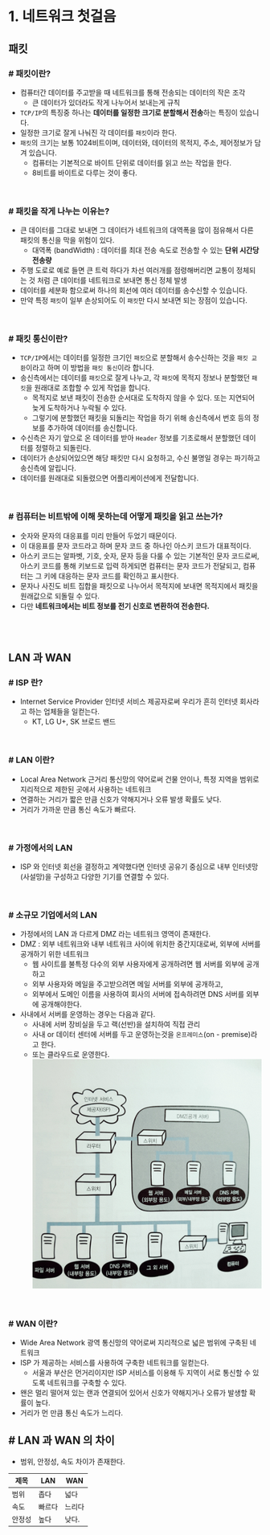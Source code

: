 # 1. 네트워크 첫걸음
## 패킷
### # 패킷이란?
- 컴퓨터간 데이터를 주고받을 때 네트워크를 통해 전송되는 데이터의 작은 조각
    - 큰 데이터가 있더라도 작게 나누어서 보내는게 규칙
- `TCP/IP`의 특징중 하나는 **데이터를 일정한 크기로 분할해서 전송**하는 특징이 있습니다.
- 일정한 크기로 잘게 나눠진 각 데이터를 `패킷`이라 한다.
- `패킷`의 크기는 보통 1024비트이며, 데이터와, 데이터의 목적지, 주소, 제어정보가 담겨 있습니다.
    - 컴퓨터는 기본적으로 바이트 단위로 데이터를 읽고 쓰는 작업을 한다.
    - 8비트를 바이트로 다루는 것이 좋다.

<br>
 
### # 패킷을 작게 나누는 이유는?
- 큰 데이터를 그대로 보내면 그 데이터가 네트워크의 대역폭을 많이 점유해서 다른 패킷의 통신을 막을 위험이 있다.
    - 대역폭 (bandWidth) : 데이터를 최대 전송 속도로 전송할 수 있는 **단위 시간당 전송량**
- 주행 도로로 예로 들면 큰 트럭 하다가 차선 여러개를 점령해버리면 교통이 정체되는 것 처럼 큰 데이터를 네트워크로 보내면 통신 정체 발생
- 데이터를 세분화 함으로써 하나의 회선에 여러 데이터를 송수신할 수 있습니다.
- 만약 특정 `패킷`이 일부 손상되어도 이 `패킷`만 다시 보내면 되는 장점이 있습니다.

<br>
 
### # 패킷 통신이란?
- `TCP/IP`에서는 데이터를 일정한 크기인 `패킷`으로 분할해서 송수신하는 것을 `패킷 교환`이라고 하며 이 방법을 `패킷 통신`이라 합니다.
- 송신측에서는 데이터를 `패킷`으로 잘게 나누고, 각 `패킷`에 목적지 정보나 분할했던 `패킷`을 원래대로 조합할 수 있게 작업을 합니다.
    - 목적지로 보낸 패킷이 전송한 순서대로 도착하지 않을 수 있다. 또는 지연되어 늦게 도착하거나 누락될 수 있다.
    - 그렇기에 분할했던 패킷을 되돌리는 작업을 하기 위해 송신측에서 번호 등의 정보를 추가하여 데이터를 송신합니다.
- 수신측은 자기 앞으로 온 데이터를 받아 `Header` 정보를 기초로해서 분할했던 데이터를 정렬하고 되돌린다.
- 데이터가 손상되어있으면 해당 패킷만 다시 요청하고, 수신 불명일 경우는 파기하고 송신측에 알립니다.
- 데이터를 원래대로 되돌렸으면 어플리케이션에게 전달합니다.

<br>
 
### # 컴퓨터는 비트밖에 이해 못하는데 어떻게 패킷을 읽고 쓰는가?
- 숫자와 문자의 대응표를 미리 만들어 두었기 때문이다.
- 이 대응표를 문자 코드라고 하며 문자 코드 중 하나인 아스키 코드가 대표적이다.
- 아스키 코드는 알파벳, 기호, 숫자, 문자 등을 다룰 수 있는 기본적인 문자 코드로써,  <br>
아스키 코드를 통해 키보드로 입력 하게되면 컴퓨터는 문자 코드가 전달되고, 컴퓨터는 그 키에 대응하는 문자 코드를 확인하고 표시한다.
- 문자나 사진도 비트 집합을 패킷으로 나누어서 목적지에 보내면 목적지에서 패킷을 원래값으로 되돌릴 수 있다.
- 다만 **네트워크에서는 비트 정보를 전기 신호로 변환하여 전송한다.**

<br>
<br>

## LAN 과 WAN
 ### # ISP 란?
- Internet Service Provider 인터넷 서비스 제공자로써 우리가 흔히 인터넷 회사라고 하는 업체들을 일컫는다.
    - KT, LG U+, SK 브로드 밴드

<br>
     
### # LAN 이란?
- Local Area Network 근거리 통신망의 약어로써 건물 안이나, 특정 지역을 범위로 지리적으로 제한된 곳에서 사용하는 네트워크
- 연결하는 거리가 짧은 만큼 신호가 약해지거나 오류 발생 확률도 낮다.
- 거리가 가까운 만큼 통신 속도가 빠르다.

<br>
 
### # 가정에서의 LAN
- ISP 와 인터넷 회선을 결정하고 계약했다면 인터넷 공유기 중심으로 내부 인터넷망(사설망)을 구성하고 다양한 기기를 연결할 수 있다.

<br>
 
### # 소규모 기업에서의 LAN
- 가정에서의 LAN 과 다르게 DMZ 라는 네트워크 영역이 존재한다.
- DMZ : 외부 네트워크와 내부 네트워크 사이에 위치한 중간지대로써, 외부에 서버를 공개하기 위한 네트워크
    - 웹 사이트를 불특정 다수의 외부 사용자에게 공개하려면 웹 서버를 외부에 공개하고
    - 외부 사용자와 메일을 주고받으려면 메일 서버를 외부에 공개하고,
    - 외부에서 도메인 이름을 사용하여 회사의 서버에 접속하려면 DNS 서버를 외부에 공개해야한다.
- 사내에서 서버를 운영하는 경우는 다음과 같다.
    - 사내에 서버 장비실을 두고 랙(선반)을 설치하여 직접 관리
    - 사내 or 데이터 센터에 서버를 두고 운영하는것을 `온프레미스`(on - premise)라고 한다.
    - 또는 클라우드로 운영한다.    
![회사에서의 랜 구성](./img/company_lan.jpeg)


<br>
 
### # WAN 이란?
- Wide Area Network 광역 통신망의 약어로써 지리적으로 넓은 범위에 구축된 네트워크
- ISP 가 제공하는 서비스를 사용하여 구축한 네트워크를 일컫는다.
    - 서울과 부산은 먼거리이지만 ISP 서비스를 이용해 두 지역이 서로 통신할 수 있도록 네트워크를 구축할 수 있다.
- 왠은 멀리 떨어져 있는 랜과 연결되어 있어서 신호가 약해지거나 오류가 발생할 확률이 높다.
- 거리가 먼 만큼 통신 속도가 느리다.

## # LAN 과 WAN 의 차이
- 범위, 안정성, 속도 차이가 존재한다.

|제목|LAN|WAN|
|------|------|------|
|범위|좁다|넓다|
|속도|빠르다|느리다|
|안정성|높다|낮다.|
